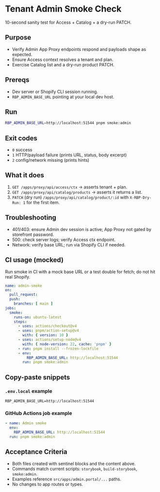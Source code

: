 <!-- BEGIN RBP GENERATED: docs-smoke-admin -->
# Tenant Admin Smoke Check

10-second sanity test for Access + Catalog + a dry-run PATCH.

## Purpose

- Verify Admin App Proxy endpoints respond and payloads shape as expected.
- Ensure Access context resolves a tenant and plan.
- Exercise Catalog list and a dry-run product PATCH.

## Prereqs

- Dev server or Shopify CLI session running.
- `RBP_ADMIN_BASE_URL` pointing at your local dev host.

## Run

```sh
RBP_ADMIN_BASE_URL=http://localhost:51544 pnpm smoke:admin
```

## Exit codes

- `0` success
- `1` HTTP/payload failure (prints URL, status, body excerpt)
- `2` config/network missing (prints hints)

## What it does

1. `GET /apps/proxy/api/access/ctx` → asserts tenant + plan.
2. `GET /apps/proxy/api/catalog/products` → asserts it returns a list.
3. `PATCH` (dry run) `/apps/proxy/api/catalog/product/:id` with `X-RBP-Dry-Run: 1` for the first item.

## Troubleshooting

- 401/403: ensure Admin dev session is active; App Proxy not gated by storefront password.
- 500: check server logs; verify Access ctx endpoint.
- Network: verify base URL; run via Shopify CLI if needed.

## CI usage (mocked)

Run smoke in CI with a mock base URL or a test double for fetch; do not hit real Shopify.

```yaml
name: admin-smoke
on:
  pull_request:
  push:
    branches: [ main ]
jobs:
  smoke:
    runs-on: ubuntu-latest
    steps:
      - uses: actions/checkout@v4
      - uses: pnpm/action-setup@v4
        with: { version: 10 }
      - uses: actions/setup-node@v4
        with: { node-version: 22, cache: 'pnpm' }
      - run: pnpm install --frozen-lockfile
      - env:
          RBP_ADMIN_BASE_URL: http://localhost:51544
        run: pnpm smoke:admin
```

## Copy-paste snippets

### `.env.local` example

```
RBP_ADMIN_BASE_URL=http://localhost:51544
```

### GitHub Actions job example

```yaml
- name: Admin smoke
  env:
    RBP_ADMIN_BASE_URL: http://localhost:51544
  run: pnpm smoke:admin
```

## Acceptance Criteria

- Both files created with sentinel blocks and the content above.
- Commands match current scripts: `storybook`, `build-storybook`, `smoke:admin`.
- Examples reference `src/apps/admin.portal/...` paths.
- No changes to app routes or types.
<!-- END RBP GENERATED: docs-smoke-admin -->
